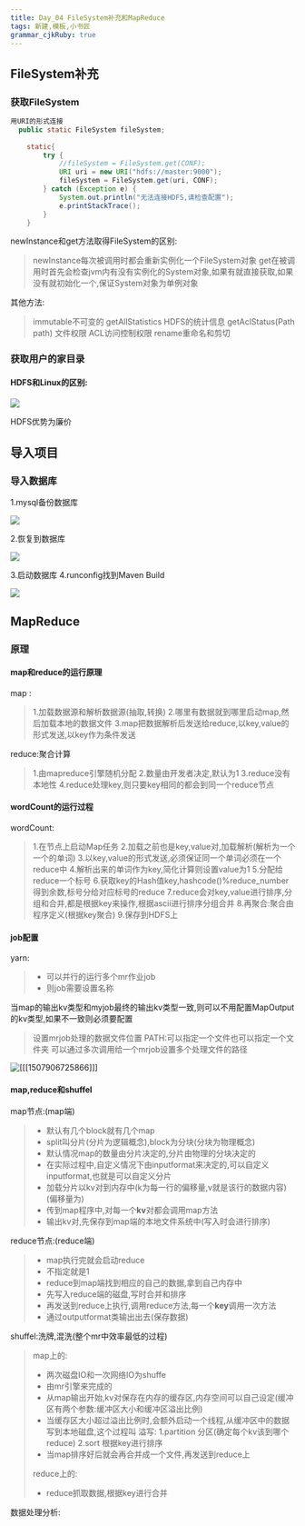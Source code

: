 ```yaml
---   
title: Day_04 FileSystem补充和MapReduce
tags: 新建,模板,小书匠
grammar_cjkRuby: true
---
```





## FileSystem补充

### 获取FileSystem

``` java 
用URI的形式连接
  public static FileSystem fileSystem;
    
    static{
    	try {
			//fileSystem = FileSystem.get(CONF);
			URI uri = new URI("hdfs://master:9000");
			fileSystem = FileSystem.get(uri, CONF);
		} catch (Exception e) {
			System.out.println("无法连接HDFS,请检查配置");
			e.printStackTrace();
		}
    }
```

newInstance和get方法取得FileSystem的区别:
> newInstance每次被调用时都会重新实例化一个FileSystem对象
> get在被调用时首先会检查jvm内有没有实例化的System对象,如果有就直接获取,如果没有就初始化一个,保证System对象为单例对象


其他方法:
> immutable不可变的 getAllStatistics HDFS的统计信息 getAclStatus(Path path) 文件权限
> ACL访问控制权限
> rename重命名和剪切

### 获取用户的家目录

#### HDFS和Linux的区别:

![][1]

HDFS优势为廉价

## 导入项目

### 导入数据库

1.mysql备份数据库

![][2]

2.恢复到数据库

![][3]

3.启动数据库
4.runconfig找到Maven Build 

![][4]

## MapReduce

### 原理
#### map和reduce的运行原理
map :

> 1.加载数据源和解析数据源(抽取,转换)
> 2.哪里有数据就到哪里启动map,然后加载本地的数据文件
> 3.map把数据解析后发送给reduce,以key,value的形式发送,以key作为条件发送

reduce:聚合计算

> 1.由mapreduce引擎随机分配
> 2.数量由开发者决定,默认为1
> 3.reduce没有本地性
> 4.reduce处理key,则只要key相同的都会到同一个reduce节点


#### wordCount的运行过程

wordCount:

> 1.在节点上启动Map任务
> 2.加载之前也是key,value对,加载解析(解析为一个一个的单词)
> 3.以key,value的形式发送,必须保证同一个单词必须在一个reduce中
> 4.解析出来的单词作为key,简化计算则设置value为1
> 5.分配给reduce一个标号
> 6.获取key的Hash值key,hashcode()%reduce_number得到余数,标号分给对应标号的reduce
> 7.reduce会对key,value进行排序,分组和合并,都是根据key来操作,根据ascii进行排序分组合并
> 8.再聚合:聚合由程序定义(根据key聚合)
> 9.保存到HDFS上

#### job配置
yarn:
> -  可以并行的运行多个mr作业job
>  -  则job需要设置名称

当map的输出kv类型和myjob最终的输出kv类型一致,则可以不用配置MapOutput的kv类型,如果不一致则必须要配置

> 设置mrjob处理的数据文件位置
>  PATH:可以指定一个文件也可以指定一个文件夹
>  可以通过多次调用给一个mrjob设置多个处理文件的路径

![][5]


#### map,reduce和shuffel

 map节点:(map端)
>   - 默认有几个block就有几个map
>   - split叫分片(分片为逻辑概念),block为分块(分块为物理概念)
>   - 默认情况map的数量由分片决定的,分片由物理的分块决定的
>   - 在实际过程中,自定义情况下由inputformat来决定的,可以自定义inputformat,也就是可以自定义分片
>   - 加载分片以kv对到内存中(k为每一行的偏移量,v就是该行的数据内容)(偏移量为)
>   - 传到map程序中,对每一个**kv**对都会调用map方法
>   - 输出kv对,先保存到map端的本地文件系统中(写入时会进行排序)

reduce节点:(reduce端)

> -  map执行完就会启动reduce
> -  不指定就是1
> -  reduce到map端找到相应的自己的数据,拿到自己内存中
> -  先写入reduce端的磁盘,写时合并和排序
> -  再发送到reduce上执行,调用reduce方法,每一个**key**调用一次方法
> -  通过outputformat类输出出去(保存数据)

shuffel:洗牌,混洗(整个mr中效率最低的过程)

> map上的:
> -  两次磁盘IO和一次网络IO为shuffe
> -  由mr引擎来完成的
> -  从map输出开始,kv对保存在内存的缓存区,内存空间可以自己设定(缓冲区有两个参数:缓冲区大小和缓冲区溢出比例)
> -  当缓存区大小超过溢出比例时,会额外启动一个线程,从缓冲区中的数据写到本地磁盘,这个过程叫 溢写:
>     1.partition  分区(确定每个kv该到哪个reduce)
>     2.sort  根据key进行排序
> -  当map排序好后就会再合并成一个文件,再发送到reduce上
> 
> reduce上的:
> -  reduce抓取数据,根据key进行合并

数据处理分析:




 


  [1]: https://www.github.com/wxdsunny/images/raw/master/1507856630431.jpg
  [2]: https://www.github.com/wxdsunny/images/raw/master/1507858316284.jpg
  [3]: https://www.github.com/wxdsunny/images/raw/master/1507858380078.jpg
  [4]: https://www.github.com/wxdsunny/images/raw/master/1507896385839.jpg
  [5]: https://markdown.xiaoshujiang.com/img/spinner.gif "[[[1507906725866]]]"